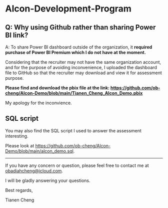 # Alcon-Development-Program
## Q: Why using Github rather than sharing Power BI link?
A: To share Power BI dashboard outside of the organization, it **required purchase of Power BI Premium which I do not have at the moment.**

Considering that the recruiter may not have the same organization account, and for the purpose of avoiding inconvenience, I uploaded the dashboard file to GitHub so that the recruiter may download and view it for assessment purpose. 

**Please find and download the pbix file at the link: https://github.com/ob-cheng/Alcon-Demo/blob/main/Tianen_Cheng_Alcon_Demo.pbix**

My apology for the inconvience. 
## SQL script
You may also find the SQL script I used to answer the assessment interesting. 

Please look at https://github.com/ob-cheng/Alcon-Demo/blob/main/alcon_demo.sql. 

---------------------------------------------------------------------------------------------------------

If you have any concern or question, please feel free to contact me at obadiahcheng@icloud.com. 

I will be gladly answering your questions. 

Best regards,

Tianen Cheng
